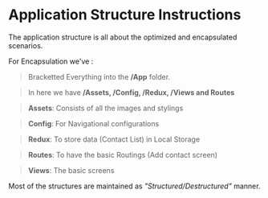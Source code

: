 # Application Structure Instructions

The application structure is all about the optimized and encapsulated scenarios.

For Encapsulation we've :

> Bracketted Everything into the **/App** folder.

> In here we have **/Assets, /Config, /Redux, /Views and Routes**

> **Assets**: Consists of all the images and stylings

> **Config**: For Navigational configurations

> **Redux**: To store data (Contact List) in Local Storage

> **Routes**: To have the basic Routings (Add contact screen)

> **Views**: The basic screens

Most of the structures are maintained as *"Structured/Destructured"* manner.

